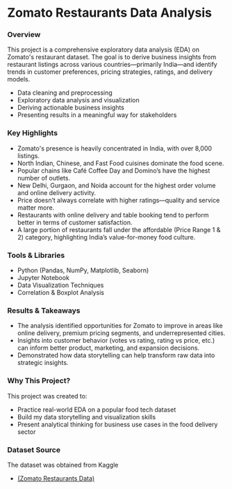 # Zomato Restaurants Data Analysis

### Overview
This project is a comprehensive exploratory data analysis (EDA) on Zomato's restaurant dataset. The goal is to derive business insights from restaurant listings across various countries—primarily India—and identify trends in customer preferences, pricing strategies, ratings, and delivery models.
- Data cleaning and preprocessing
- Exploratory data analysis and visualization
- Deriving actionable business insights
- Presenting results in a meaningful way for stakeholders

### Key Highlights
- Zomato's presence is heavily concentrated in India, with over 8,000 listings.
- North Indian, Chinese, and Fast Food cuisines dominate the food scene.
- Popular chains like Café Coffee Day and Domino’s have the highest number of outlets.
- New Delhi, Gurgaon, and Noida account for the highest order volume and online delivery activity.
- Price doesn’t always correlate with higher ratings—quality and service matter more.
- Restaurants with online delivery and table booking tend to perform better in terms of customer satisfaction.
- A large portion of restaurants fall under the affordable (Price Range 1 & 2) category, highlighting India’s value-for-money food culture.

### Tools & Libraries
- Python (Pandas, NumPy, Matplotlib, Seaborn)
- Jupyter Notebook
- Data Visualization Techniques
- Correlation & Boxplot Analysis

### Results & Takeaways
- The analysis identified opportunities for Zomato to improve in areas like online delivery, premium pricing segments, and underrepresented cities.
- Insights into customer behavior (votes vs rating, rating vs price, etc.) can inform better product, marketing, and expansion decisions.
- Demonstrated how data storytelling can help transform raw data into strategic insights.

### Why This Project?
This project was created to:
- Practice real-world EDA on a popular food tech dataset
- Build my data storytelling and visualization skills
- Present analytical thinking for business use cases in the food delivery sector

### Dataset Source
The dataset was obtained from Kaggle
- <a href = "https://www.kaggle.com/datasets/shrutimehta/zomato-restaurants-data/data">(Zomato Restaurants Data)</a>
